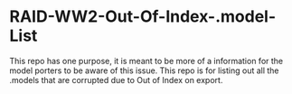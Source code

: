 # RAID-WW2-Out-Of-Index-.model-List
This repo has one purpose, it is meant to be more of a information for the model porters to be aware of this issue. This repo is for listing out all the .models that are corrupted due to Out of Index on export.

